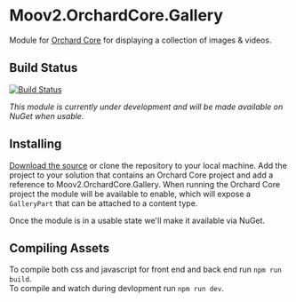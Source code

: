 # Moov2.OrchardCore.Gallery

Module for [Orchard Core](https://github.com/OrchardCMS/OrchardCore) for displaying a collection of images & videos.

## Build Status

[![Build Status](https://secure.travis-ci.org/moov2/Moov2.OrchardCore.Gallery.png?branch=master)](http://travis-ci.org/moov2/Moov2.OrchardCore.Gallery)

*This module is currently under development and will be made available on NuGet when usable.*

## Installing

[Download the source](https://github.com/moov2/Moov2.OrchardCore.Gallery/archive/master.zip) or clone the repository to your local machine. Add the project to your solution that contains an Orchard Core project and add a reference to Moov2.OrchardCore.Gallery. When running the Orchard Core project the module will be available to enable, which will expose a `GalleryPart` that can be attached to a content type.

Once the module is in a usable state we'll make it available via NuGet.

## Compiling Assets

To compile both css and javascript for front end and back end run `npm run build`.  
To compile and watch during devlopment run `npm run dev`.